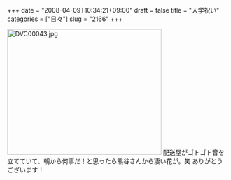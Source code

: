 +++
date = "2008-04-09T10:34:21+09:00"
draft = false
title = "入学祝い"
categories = ["日々"]
slug = "2166"
+++

<img alt="DVC00043.jpg" class="pict" height="288" src="http://ieiriblog.img.jugem.jp/20080409_441951.jpg" width="352" />
配送屋がゴトゴト音を立てていて、朝から何事だ！と思ったら熊谷さんから凄い花が。笑
ありがとうございます！
